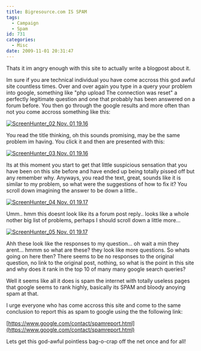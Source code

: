 ```yaml
---
title: Bigresource.com IS SPAM
tags:
  - Campaign
  - Spam
id: 731
categories:
  - Misc
date: 2009-11-01 20:31:47
---
```


Thats it im angry enough with this site to actually write a blogpost about it.

Im sure if you are technical individual you have come accross this god awful site countless times. Over and over again you type in a query your problem into google, something like "php upload The connection was reset" a perfectly legitimate question and one that probably has been answered on a forum before. You then go through the google results and more often than not you come accross something like this:

[![ScreenHunter_02 Nov. 01 19.16](https://mikecann.co.uk/wp-content/uploads/2009/11/ScreenHunter_02-Nov.-01-19.16.gif "ScreenHunter_02 Nov. 01 19.16")](https://mikecann.co.uk/wp-content/uploads/2009/11/ScreenHunter_02-Nov.-01-19.16.gif)

You read the title thinking, oh this sounds promising, may be the same problem im having. You click it and then are presented with this:

[![ScreenHunter_03 Nov. 01 19.16](https://mikecann.co.uk/wp-content/uploads/2009/11/ScreenHunter_03-Nov.-01-19.16.gif "ScreenHunter_03 Nov. 01 19.16")](https://mikecann.co.uk/wp-content/uploads/2009/11/ScreenHunter_03-Nov.-01-19.16.gif)

Its at this moment you start to get that little suspicious sensation that you have been on this site before and have ended up being totally pissed off but any remember why. Anyways, you read the text, great, sounds like it is similar to my problem, so what were the suggestions of how to fix it? You scroll down imagining the answer to be down a little..

[![ScreenHunter_04 Nov. 01 19.17](https://mikecann.co.uk/wp-content/uploads/2009/11/ScreenHunter_04-Nov.-01-19.17.gif "ScreenHunter_04 Nov. 01 19.17")](https://mikecann.co.uk/wp-content/uploads/2009/11/ScreenHunter_04-Nov.-01-19.17.gif)

Umm.. hmm this doesnt look like its a forum post reply.. looks like a whole nother big list of problems, perhaps I should scroll down a little more...

[![ScreenHunter_05 Nov. 01 19.17](https://mikecann.co.uk/wp-content/uploads/2009/11/ScreenHunter_05-Nov.-01-19.17.gif "ScreenHunter_05 Nov. 01 19.17")](https://mikecann.co.uk/wp-content/uploads/2009/11/ScreenHunter_05-Nov.-01-19.17.gif)

Ahh these look like the responses to my question... oh wait a min they arent... hmmm so what are these? they look like more questions. So whats going on here then? There seems to be no responses to the original question, no link to the original post, nothing, so what is the point in this site and why does it rank in the top 10 of many many google search queries?

Well it seems like all it does is spam the internet with totally useless pages that google seems to rank highly, basically its SPAM and bloody anoying spam at that.

I urge everyone who has come accross this site and come to the same conclusion to report this as spam to google using the the following link:

[https://www.google.com/contact/spamreport.html](https://www.google.com/contact/spamreport.html)

Lets get this god-awful pointless bag-o-crap off the net once and for all!